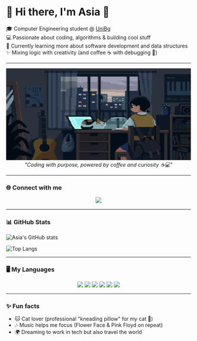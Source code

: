 # 🌸 Hi there, I'm Asia 👋  

🎓 Computer Engineering student @ [UniBg](https://lt-ii.unibg.it/it)  
💻 Passionate about coding, algorithms & building cool stuff  
🌱 Currently learning more about software development and data structures  
✨ Mixing logic with creativity (and coffee ☕️ with debugging 🐞)  

---

<p align="center">
  <img src="assets/bannercozy.gif" alt="Cozy Banner" width="700" height="250"/>
  <br>
  <em>"Coding with purpose, powered by coffee and curiosity ☕💻"</em>
</p>

---

### 🌐 Connect with me  

<p align="center">
  <a href="https://instagram.com/asimov06">
    <img src="https://img.shields.io/badge/%40asimov06-7F5AF0?style=for-the-badge&logo=instagram&logoColor=white&labelColor=transparent" />
  </a>
</p>
<!-- 
<p align="center">
  <a href="https://github.com/CeresoliAsia">
    <img src="https://img.shields.io/badge/@CeresoliAsia-5A5FFF?style=for-the-badge&logo=github&logoColor=white&labelColor=transparent" />
  </a>
</p>
 -->
 
---

### 📊 GitHub Stats
![Asia's GitHub stats](https://github-readme-stats.vercel.app/api?username=CeresoliAsia&show_icons=true&theme=tokyonight)  

![Top Langs](https://github-readme-stats.vercel.app/api/top-langs/?username=CeresoliAsia&layout=compact&theme=tokyonight&langs_count=6&hide=html,css)  

---

### 🖥️ My Languages

<p align="center">
  <img src="https://img.shields.io/badge/C%23-1E1E1E?style=for-the-badge&logo=c-sharp&logoColor=%23ff5c57&color=1E1E1E&labelColor=1E1E1E" />
  <img src="https://img.shields.io/badge/Python-1E1E1E?style=for-the-badge&logo=python&logoColor=%23FFD866&color=1E1E1E&labelColor=1E1E1E" />
  <img src="https://img.shields.io/badge/PHP-1E1E1E?style=for-the-badge&logo=php&logoColor=%23777BB4&color=1E1E1E&labelColor=1E1E1E" />
  <img src="https://img.shields.io/badge/C%2B%2B-1E1E1E?style=for-the-badge&logo=c%2B%2B&logoColor=%2300599C&color=1E1E1E&labelColor=1E1E1E" />
  <img src="https://img.shields.io/badge/HTML-1E1E1E?style=for-the-badge&logo=html5&logoColor=%23E34F26&color=1E1E1E&labelColor=1E1E1E" />
  <img src="https://img.shields.io/badge/CSS-1E1E1E?style=for-the-badge&logo=css3&logoColor=%231572B6&color=1E1E1E&labelColor=1E1E1E" />
</p>

---

### ✨ Fun facts
- 🐱 Cat lover (professional "kneading pillow" for my cat 🐾)  
- 🎶 Music helps me focus (Flower Face & Pink Floyd on repeat)  
- 🌍 Dreaming to work in tech but also travel the world  
